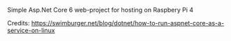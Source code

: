 Simple Asp.Net Core 6 web-project for hosting on Raspbery Pi 4

Credits:
https://swimburger.net/blog/dotnet/how-to-run-aspnet-core-as-a-service-on-linux

